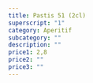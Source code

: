 ```yaml
---
title: Pastis 51 (2cl)
superscript: "1"
category: Aperitif
subcategory: ""
description: ""
price1: 2,8
price2: ""
price3: ""
---
```

